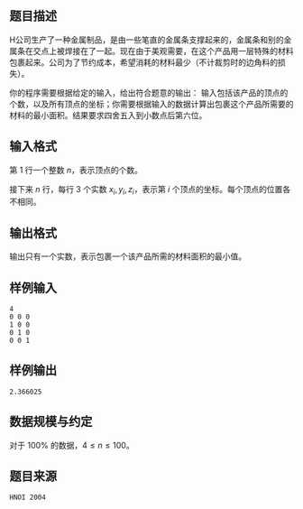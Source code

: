 ## 题目描述

H公司生产了一种金属制品，是由一些笔直的金属条支撑起来的，金属条和别的金属条在交点上被焊接在了一起。现在由于美观需要，在这个产品用一层特殊的材料包裹起来。公司为了节约成本，希望消耗的材料最少（不计裁剪时的边角料的损失）。

你的程序需要根据给定的输入，给出符合题意的输出： 输入包括该产品的顶点的个数，以及所有顶点的坐标；你需要根据输入的数据计算出包裹这个产品所需要的材料的最小面积。结果要求四舍五入到小数点后第六位。

## 输入格式

第 $1$ 行一个整数 $n$，表示顶点的个数。

接下来 $n$ 行，每行 $3$ 个实数 $x_i,y_i,z_i$，表示第 $i$ 个顶点的坐标。每个顶点的位置各不相同。

## 输出格式

输出只有一个实数，表示包裹一个该产品所需的材料面积的最小值。

## 样例输入

```plain
4
0 0 0
1 0 0
0 1 0
0 0 1
```

## 样例输出

```plain
2.366025
```

## 数据规模与约定

对于 $100\%$ 的数据，$4\le n\le 100$。

## 题目来源

$\texttt{HNOI 2004}$